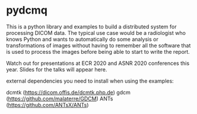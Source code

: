 # pydcmq
This is a python library and examples to build a distributed system for processing DICOM data. The typical use case would be a radiologist who knows Python and wants to automatically do some analysis or transformations of images without having to remember all the software that is used to process the images before being able to start to write the report.

Watch out for presentations at ECR 2020 and ASNR 2020 conferences this year.
Slides for the talks will appear here.

external dependencies you need to install when using the examples:

dcmtk (https://dicom.offis.de/dcmtk.php.de)
gdcm (https://github.com/malaterre/GDCM)
ANTs (https://github.com/ANTsX/ANTs)

